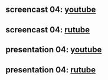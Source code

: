 ## screencast 04: [youtube]()
## screencast 04: [rutube]()

## presentation 04: [youtube]()
## presentation 04: [rutube]()
